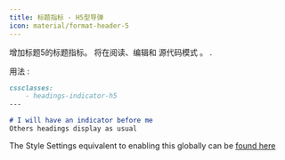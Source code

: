 ```yaml
---
title: 标题指标 - H5型导弹
icon: material/format-header-5
---
```


增加标题5的标题指标。 将在阅读、编辑和
源代码模式 。
.

用法 :

```md
cssclasses:
    - headings-indicator-h5
---

# I will have an indicator before me
Others headings display as usual
```

The Style Settings equivalent to enabling this globally can be [found here](../../Style-Settings/Editor/Typography/headings/index.md#for-heading-5)

